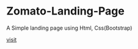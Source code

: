 # Zomato-Landing-Page

A Simple landing page using Html, Css(Bootstrap)

[visit](https://sujaykummari.github.io/Zomato-Landing-Page/)
